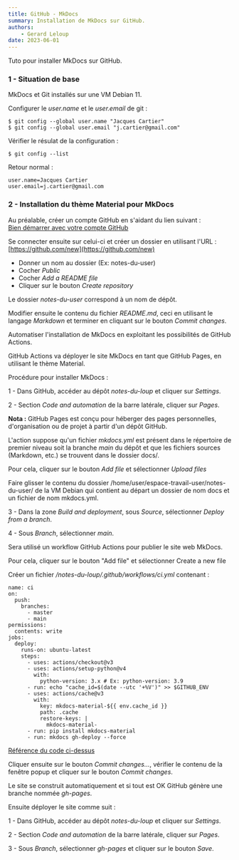 ```yaml
---
title: GitHub - MkDocs
summary: Installation de MkDocs sur GitHub.
authors:
    - Gerard Leloup
date: 2023-06-01
---
```


Tuto pour installer MkDocs sur GitHub.

### **1 - Situation de base**  
MkDocs et Git installés sur une VM Debian 11.

Configurer le *user.name* et le *user.email* de git :  
```
$ git config --global user.name "Jacques Cartier"
$ git config --global user.email "j.cartier@gmail.com"
```
Vérifier le résulat de la configuration :
```
$ git config --list
```
Retour normal :
```
user.name=Jacques Cartier
user.email=j.cartier@gmail.com
```
### **2 - Installation du thème Material pour MkDocs**
Au préalable, créer un compte GitHub en s'aidant du lien suivant :  
[Bien démarrer avec votre compte GitHub](https://docs.github.com/fr/get-started/onboarding/getting-started-with-your-github-account)

Se connecter ensuite sur celui-ci et créer un dossier en utilisant l'URL :  
[https://github.com/new](https://github.com/new)

- Donner un nom au dossier (Ex: notes-du-user)
- Cocher *Public*
- Cocher *Add a README file*
- Cliquer sur le bouton *Create repository*

Le dossier *notes-du-user* correspond à un nom de dépôt.

Modifier ensuite le contenu du fichier *README.md*, ceci en utilisant le langage *Markdown* et terminer en cliquant sur le bouton *Commit changes*.

Automatiser l'installation de MkDocs en exploitant les possibilités de GitHub Actions.

GitHub Actions va déployer le site MkDocs en tant que GitHub Pages, en utilisant le thème Material.

Procédure pour installer MkDocs :

1 - Dans GitHub, accéder au dépôt *notes-du-loup* et cliquer sur *Settings*.

2 - Section *Code and automation* de la barre latérale, cliquer sur *Pages*.

**Nota :** GitHub Pages est conçu pour héberger des pages personnelles, d'organisation ou de projet à partir d'un dépôt GitHub.

L'action suppose qu'un fichier *mkdocs.yml* est présent dans le répertoire de premier niveau soit la branche *main* du dépôt et que les fichiers sources (Markdown, etc.) se trouvent dans le dossier docs/.

Pour cela, cliquer sur le bouton *Add file* et sélectionner *Upload files*

Faire glisser le contenu du dossier /home/user/espace-travail-user/notes-du-user/ de la VM Debian qui contient au départ un dossier de nom docs et un fichier de nom mkdocs.yml.

3 - Dans la zone *Build and deployment*, sous *Source*, sélectionner *Deploy from a branch*.

4 - Sous *Branch*, sélectionner *main*.

Sera utilisé un workflow GitHub Actions pour publier le site web MkDocs.

Pour cela, cliquer sur le bouton "Add file" et sélectionner Create a new file

Créer un fichier */notes-du-loup/.github/workflows/ci.yml* contenant :

```
name: ci 
on:
  push:
    branches:
      - master 
      - main
permissions:
  contents: write
jobs:
  deploy:
    runs-on: ubuntu-latest
    steps:
      - uses: actions/checkout@v3
      - uses: actions/setup-python@v4
        with:
          python-version: 3.x # Ex: python-version: 3.9
      - run: echo "cache_id=$(date --utc '+%V')" >> $GITHUB_ENV 
      - uses: actions/cache@v3
        with:
          key: mkdocs-material-${{ env.cache_id }}
          path: .cache
          restore-keys: |
            mkdocs-material-
      - run: pip install mkdocs-material 
      - run: mkdocs gh-deploy --force

```

[Référence du code ci-dessus](https://squidfunk.github.io/mkdocs-material/publishing-your-site/)


Cliquer ensuite sur le bouton *Commit changes...*, vérifier le contenu de la fenêtre popup et cliquer sur le bouton *Commit changes*.

Le site se construit automatiquement et si tout est OK GitHub génère une branche nommée *gh-pages*.

Ensuite déployer le site comme suit :

1 - Dans GitHub, accéder au dépôt *notes-du-loup* et cliquer sur *Settings*.

2 - Section *Code and automation* de la barre latérale, cliquer sur *Pages*.

3 - Sous *Branch*, sélectionner *gh-pages* et cliquer sur le bouton *Save*.